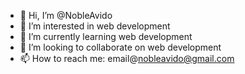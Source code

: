 - 👋 Hi, I’m @NobleAvido
- 👀 I’m interested in web development
- 🌱 I’m currently learning web development
- 💞️ I’m looking to collaborate on web development
- 📫 How to reach me: email@nobleavido@gmail.com

<!---
NobleAvido/NobleAvido is a ✨ special ✨ repository because its `README.md` (this file) appears on your GitHub profile.
You can click the Preview link to take a look at your changes.
--->

